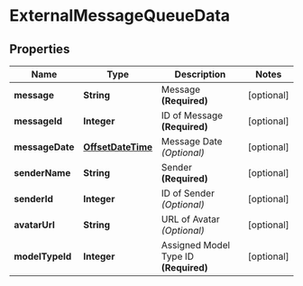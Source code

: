 
# ExternalMessageQueueData

## Properties
Name | Type | Description | Notes
------------ | ------------- | ------------- | -------------
**message** | **String** | Message **(Required)** |  [optional]
**messageId** | **Integer** | ID of Message **(Required)** |  [optional]
**messageDate** | [**OffsetDateTime**](OffsetDateTime.md) | Message Date *(Optional)* |  [optional]
**senderName** | **String** | Sender **(Required)** |  [optional]
**senderId** | **Integer** | ID of Sender *(Optional)* |  [optional]
**avatarUrl** | **String** | URL of Avatar *(Optional)* |  [optional]
**modelTypeId** | **Integer** | Assigned Model Type ID **(Required)** |  [optional]



